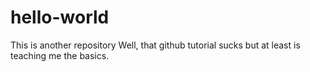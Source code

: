 # hello-world
This is another repository
Well, that github tutorial sucks but at least is teaching me the basics.

